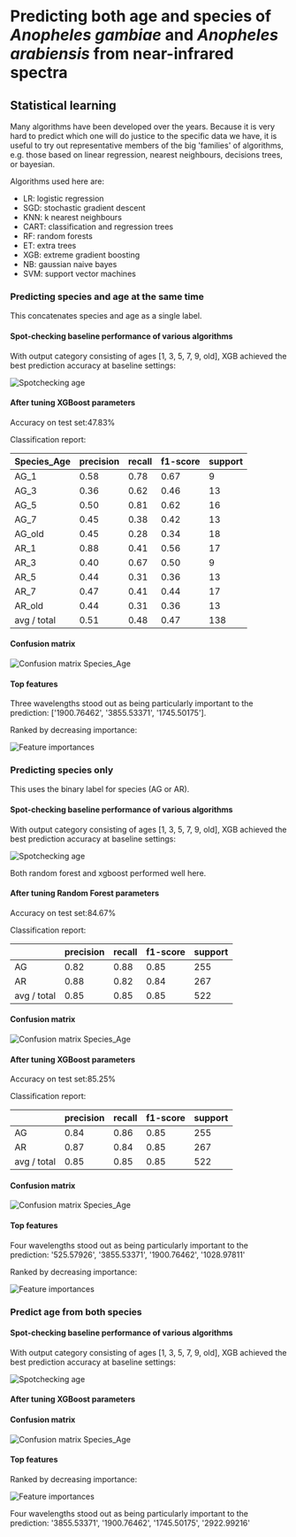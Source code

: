 # Predicting  both age and species of *Anopheles gambiae* and *Anopheles arabiensis* from near-infrared spectra

## Statistical learning

Many algorithms have been developed over the years. Because it is very hard to
predict which one will do justice to the specific data we have, it is useful to
try out representative members of the big 'families' of algorithms, e.g. those
based on linear regression, nearest neighbours, decisions trees, or bayesian.

Algorithms used here are:

- LR: logistic regression
- SGD: stochastic gradient descent
- KNN: k nearest neighbours
- CART: classification and regression trees
- RF: random forests
- ET: extra trees
- XGB: extreme gradient boosting
- NB: gaussian naive bayes
- SVM: support vector machines

### Predicting species and age at the same time

This concatenates species and age as a single label.

#### Spot-checking baseline performance of various algorithms

With output category consisting of ages [1, 3, 5, 7, 9, old], XGB achieved the
best prediction accuracy at baseline settings:

![Spotchecking age](plots/spot_check_species_age_rus.png)


#### After tuning XGBoost parameters

Accuracy on test set:47.83%

Classification report:

|Species_Age| precision | recall | f1-score | support|
|:-----------|:----------|:-------|:---------|:-------|     
|AG_1        | 0.58      | 0.78   | 0.67     | 9|       
|AG_3        | 0.36      | 0.62   | 0.46     | 13|      
|AG_5        | 0.50      | 0.81   | 0.62     | 16|      
|AG_7        | 0.45      | 0.38   | 0.42     | 13|      
|AG_old      | 0.45      | 0.28   | 0.34     | 18|      
|AR_1        | 0.88      | 0.41   | 0.56     | 17|      
|AR_3        | 0.40      | 0.67   | 0.50     | 9|       
|AR_5        | 0.44      | 0.31   | 0.36     | 13|      
|AR_7        | 0.47      | 0.41   | 0.44     | 17|      
|AR_old      | 0.44      | 0.31   | 0.36     | 13|      
|avg / total | 0.51      | 0.48   | 0.47     | 138|     

#### Confusion matrix

![Confusion matrix Species_Age](plots/xgb_CM_species_age_rus.png)

#### Top features

Three wavelengths stood out as being particularly important to the prediction:
['1900.76462', '3855.53371', '1745.50175'].

Ranked by decreasing importance:

![Feature importances](plots/xgb_feat_imp_species_age_rus.png)

### Predicting species only
This uses the binary label for species (AG or AR).

#### Spot-checking baseline performance of various algorithms

With output category consisting of ages [1, 3, 5, 7, 9, old], XGB achieved the
best prediction accuracy at baseline settings:

![Spotchecking age](plots/spot_check_species_rus.png)

Both random forest and xgboost performed well here.

#### After tuning Random Forest parameters

Accuracy on test set:84.67%

Classification report:

|             | precision | recall | f1-score | support |
|:------------|:----------|:-------|:---------|:--------|
| AG          | 0.82      | 0.88   | 0.85     | 255     |
| AR          | 0.88      | 0.82   | 0.84     | 267     |
| avg / total | 0.85      | 0.85   | 0.85     | 522     |

#### Confusion matrix

![Confusion matrix Species_Age](plots/RF_CM_species_rus.png)


#### After tuning XGBoost parameters

Accuracy on test set:85.25%

Classification report:

|             | precision | recall | f1-score | support |
|:------------|:----------|:-------|:---------|:--------|
| AG          | 0.84      | 0.86   | 0.85     | 255     |
| AR          | 0.87      | 0.84   | 0.85     | 267     |
| avg / total | 0.85      | 0.85   | 0.85     | 522     |

#### Confusion matrix

![Confusion matrix Species_Age](plots/xgb_CM_species_rus.png)

#### Top features

Four wavelengths stood out as being particularly important to the prediction:
'525.57926', '3855.53371', '1900.76462', '1028.97811'

Ranked by decreasing importance:

![Feature importances](plots/xgb_feat_imp_species_rus.png)

### Predict age from both species

#### Spot-checking baseline performance of various algorithms

With output category consisting of ages [1, 3, 5, 7, 9, old], XGB achieved the
best prediction accuracy at baseline settings:

![Spotchecking age](plots/spot_check_age_rus_AGandAR.png)

#### After tuning XGBoost parameters

#### Confusion matrix

![Confusion matrix Species_Age](plots/xgb_CM_age_rus_AGandAR.png)

#### Top features

Ranked by decreasing importance:

![Feature importances](plots/xgb_feat_imp_age_rus_AGandAR.png)


Four wavelengths stood out as being particularly important to the prediction:
'3855.53371', '1900.76462', '1745.50175', '2922.99216'
